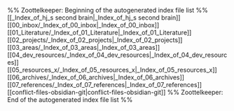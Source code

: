 %% Zoottelkeeper: Beginning of the autogenerated index file list  %%
 [[_Index_of_hj_s second brain|_Index_of_hj_s second brain]]
 [[00_inbox/_Index_of_00_inbox|_Index_of_00_inbox]]
 [[01_Literature/_Index_of_01_Literature|_Index_of_01_Literature]]
 [[02_projects/_Index_of_02_projects|_Index_of_02_projects]]
 [[03_areas/_Index_of_03_areas|_Index_of_03_areas]]
 [[04_dev_resources/_Index_of_04_dev_resources|_Index_of_04_dev_resources]]
 [[05_resources_x/_Index_of_05_resources_x|_Index_of_05_resources_x]]
 [[06_archives/_Index_of_06_archives|_Index_of_06_archives]]
 [[07_references/_Index_of_07_references|_Index_of_07_references]]
 [[conflict-files-obsidian-git|conflict-files-obsidian-git]]
%% Zoottelkeeper: End of the autogenerated index file list  %%
